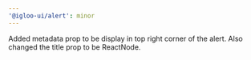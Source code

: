 ```yaml
---
'@igloo-ui/alert': minor
---
```


Added metadata prop to be display in top right corner of the alert. Also changed the title prop to be ReactNode.
